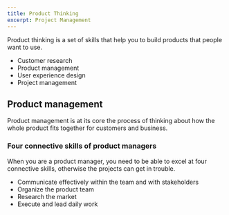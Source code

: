 ```yaml
---
title: Product Thinking
excerpt: Project Management
---
```


Product thinking is a set of skills that help you to build products that people want to use.

- Customer research
- Product management
- User experience design
- Project management

## Product management

Product management is at its core the process of thinking about how the whole product fits together for customers and business.

### Four connective skills of product managers

When you are a product manager, you need to be able to excel at four connective skills, otherwise the projects can get in trouble.

- Communicate effectively within the team and with stakeholders
- Organize the product team
- Research the market
- Execute and lead daily work